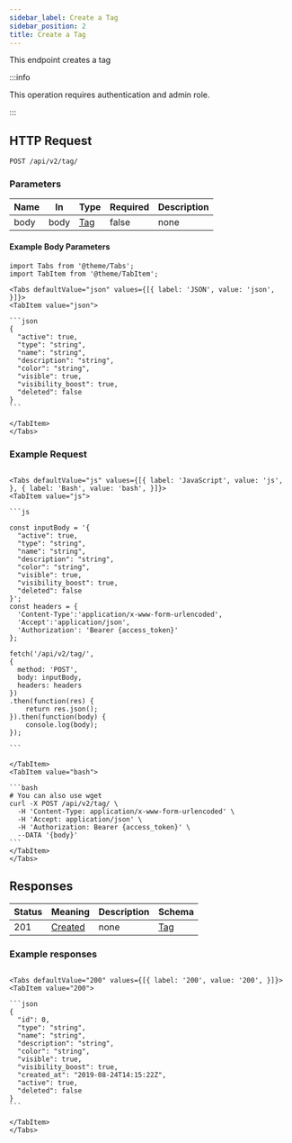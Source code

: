```yaml
---
sidebar_label: Create a Tag
sidebar_position: 2
title: Create a Tag
---
```


This endpoint creates a tag

:::info

This operation requires authentication and admin role.

:::

## HTTP Request

`POST /api/v2/tag/`

### Parameters

|Name|In|Type|Required|Description|
|---|---|---|---|---|
|body|body|[Tag](/docs/apireference/v2/schemas/tag)|false|none|

#### Example Body Parameters

````mdx-code-block
import Tabs from '@theme/Tabs';
import TabItem from '@theme/TabItem';

<Tabs defaultValue="json" values={[{ label: 'JSON', value: 'json', }]}>
<TabItem value="json">

```json
{
  "active": true,
  "type": "string",
  "name": "string",
  "description": "string",
  "color": "string",
  "visible": true,
  "visibility_boost": true,
  "deleted": false
}
```

</TabItem>
</Tabs>
````

### Example Request

````mdx-code-block

<Tabs defaultValue="js" values={[{ label: 'JavaScript', value: 'js', }, { label: 'Bash', value: 'bash', }]}>
<TabItem value="js">

```js

const inputBody = '{
  "active": true,
  "type": "string",
  "name": "string",
  "description": "string",
  "color": "string",
  "visible": true,
  "visibility_boost": true,
  "deleted": false
}';
const headers = {
  'Content-Type':'application/x-www-form-urlencoded',
  'Accept':'application/json',
  'Authorization': 'Bearer {access_token}'
};

fetch('/api/v2/tag/',
{
  method: 'POST',
  body: inputBody,
  headers: headers
})
.then(function(res) {
    return res.json();
}).then(function(body) {
    console.log(body);
});

```

</TabItem>
<TabItem value="bash">

```bash
# You can also use wget
curl -X POST /api/v2/tag/ \
  -H 'Content-Type: application/x-www-form-urlencoded' \
  -H 'Accept: application/json' \
  -H 'Authorization: Bearer {access_token}' \
  --DATA '{body}'
```
</TabItem>
</Tabs>
````

## Responses

|Status|Meaning|Description|Schema|
|---|---|---|---|
|201|[Created](https://tools.ietf.org/html/rfc7231#section-6.3.2)|none|[Tag](/docs/apireference/v2/schemas/tag)|

### Example responses


````mdx-code-block

<Tabs defaultValue="200" values={[{ label: '200', value: '200', }]}>
<TabItem value="200">

```json
{
  "id": 0,
  "type": "string",      
  "name": "string",      
  "description": "string",
  "color": "string",
  "visible": true,
  "visibility_boost": true,
  "created_at": "2019-08-24T14:15:22Z",
  "active": true,
  "deleted": false
}
```

</TabItem>
</Tabs>
````




